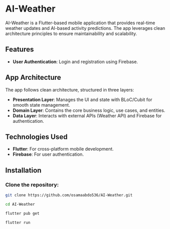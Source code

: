 # AI-Weather

AI-Weather is a Flutter-based mobile application that provides real-time weather updates and AI-based activity predictions. The app leverages clean architecture principles to ensure maintainability and scalability.

## Features

- **User Authentication**: Login and registration using Firebase.

## App Architecture

The app follows clean architecture, structured in three layers:

- **Presentation Layer**: Manages the UI and state with BLoC/Cubit for smooth state management.
- **Domain Layer**: Contains the core business logic, use cases, and entities.
- **Data Layer**: Interacts with external APIs (Weather API) and Firebase for authentication.

## Technologies Used

- **Flutter**: For cross-platform mobile development.
- **Firebase**: For user authentication.

## Installation

### Clone the repository:
```bash
git clone https://github.com/osamaabdo536/AI-Weather.git

cd AI-Weather

flutter pub get

flutter run
